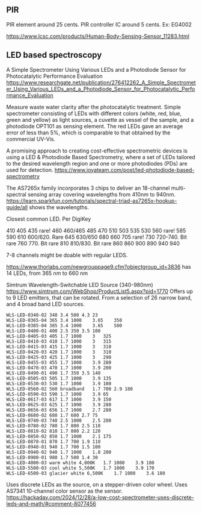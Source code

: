 
## PIR

PIR element around 25 cents.
PIR controller IC around 5 cents. Ex: EG4002

https://www.lcsc.com/products/Human-Body-Sensing-Sensor_11283.html



## LED based spectroscopy

A Simple Spectrometer Using Various LEDs and a Photodiode Sensor for Photocatalytic Performance Evaluation
https://www.researchgate.net/publication/276412262_A_Simple_Spectrometer_Using_Various_LEDs_and_a_Photodiode_Sensor_for_Photocatalytic_Performance_Evaluation

Measure waste water clarity after the photocatalytic treatment.
Simple spectrometer consisting of LEDs with different colors (white, red, blue, green and yellow) as light sources,
a cuvette as vessel of the sample, and a photodiode OPT101 as sensing element.
The red LEDs gave an average error of less than 5%, which is comparable to that obtained by the commercial UV-Vis. 


A promising approach to creating cost-effective spectrometric devices is using a LED & Photodiode Based Spectrometry,
where a set of LEDs tailored to the desired wavelength region and one or more photodiodes (PDs) are used for detection. 
https://www.joyateam.com/post/led-photodiode-based-spectrometry


The AS7265x family incorporates 3 chips to deliver an 18-channel multi-spectral sensing array covering wavelengths from 410nm to 940nm.
https://learn.sparkfun.com/tutorials/spectral-triad-as7265x-hookup-guide/all
shows the wavelengths.

Closest common LED. Per DigiKey

410  405
435  rare!
460  460/465
485  470
510  503
535  530
560  rare!
585  590
610  600/620. Rare
645  630/650
680  660
705  rare!
730  720-740. Bit rare
760  770. Bit rare
810  810/830. Bit rare
860  860
900  890
940  940

7-8 channels might be doable with regular LEDS.


https://www.thorlabs.com/newgrouppage9.cfm?objectgroup_id=3836
has 14 LEDs, from 365 nm to 660 nm

Simtrum Wavelength-Switchable LED Source (340-980nm)
https://www.simtrum.com/WebShop/ProductList5.aspx?pid=1770
Offers up to 9 LED emitters, that can be rotated.
From a selection of 26 narrow band, and 4 broad band LED sources.

```
WLS-LED-0340-02	340	3.4	500	4.3	23
WLS-LED-0365-04	365	3.4	1000	3.65	350
WLS-LED-0385-04	385	3.4	1000	3.65	500
WLS-LED-0400-01	400	2.5	350	3.5	100
WLS-LED-0405-03	405	1.7	1000	3	325
WLS-LED-0410-03	410	1.7	1000	3	315
WLS-LED-0415-03	415	1.7	1000	3	310
WLS-LED-0420-03	420	1.7	1000	3	310
WLS-LED-0425-03	425	1.7	1000	3	290
WLS-LED-0455-03	455	1.7	1000	3.9	280
WLS-LED-0470-03	470	1.7	1000	3.9	200
WLS-LED-0490-01	490	1.7	350	3.5	140
WLS-LED-0505-03	505	1.7	1000	3.9	135
WLS-LED-0530-03	530	1.7	1000	3.9	100
WLS-LED-0560-02	560 broadband	1.7	700	2.9	180
WLS-LED-0590-03	590	1.7	1000	3.9	65
WLS-LED-0617-03	617	1.7	1000	3.9	150
WLS-LED-0625-03	625	1.7	1000	3.9	280
WLS-LED-0656-03	656	1.7	1000	2.7	280
WLS-LED-0680-02	680	1.7	600	2.7	75
WLS-LED-0740-03	740	2.5	1000	2.5	200
WLS-LED-0780-02	780	1.7	800	2.5	110
WLS-LED-0810-02	810	1.7	800	2.2	120
WLS-LED-0850-02	850	1.7	1000	2.1	175
WLS-LED-0870-01	870	1.7	700	1.9	110
WLS-LED-0940-01	940	1.7	700	1.5	100
WLS-LED-0940-02	940	1.7	1000	1.8	200
WLS-LED-0980-01	980	1.7	500	1.4	30
WLS-LED-4000-03	warm white 4,000K	1.7	1000	3.9	180
WLS-LED-5500-03	cool white 5,500K	1.7	1000	3.9	170
WLS-LED-6500-03	glacier white 6,500K	1.7	1000	3.6	180
```

Uses discrete LEDs as the source, on a stepper-driven color wheel.
Uses AS7341 10-channel color sensor as the sensor.
https://hackaday.com/2024/12/28/a-low-cost-spectrometer-uses-discrete-leds-and-math/#comment-8077456

